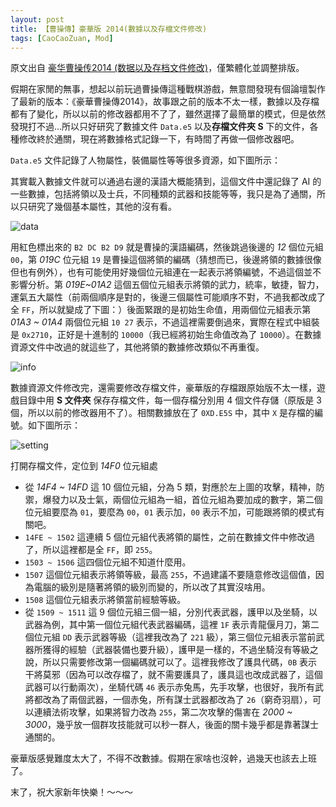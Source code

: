 ```yaml
---
layout: post
title: 【曹操傳】豪華版 2014(數據以及存檔文件修改)
tags: [CaoCaoZuan, Mod]
---
```


原文出自 [豪华曹操传2014 (数据以及存档文件修改)](https://blog.csdn.net/xueerfei008/article/details/43984645)，僅繁體化並調整排版。

<!-- more -->

假期在家閒的無事，想起以前玩過曹操傳這種戰棋游戲，無意間發現有個論壇製作了最新的版本：《豪華曹操傳2014》，故事跟之前的版本不太一樣，數據以及存檔都有了變化，所以以前的修改器都用不了了，雖然選擇了最簡單的模式，但是依然發現打不過…所以只好研究了數據文件 `Data.e5` 以及**存檔文件夾 S** 下的文件，各種修改終於通關，現在將數據格式記錄一下，有時間了再做一個修改器吧。

`Data.e5` 文件記錄了人物屬性，裝備屬性等等很多資源，如下圖所示：

其實載入數據文件就可以通過右邊的漢語大概能猜到，這個文件中還記錄了 AI 的一些數據，包括將領以及士兵，不同種類的武器和技能等等，我只是為了通關，所以只研究了幾個基本屬性，其他的沒有看。

![data](https://i.imgur.com/FKCd1Zd.png)

用紅色標出來的 `B2 DC B2 D9` 就是曹操的漢語編碼，然後跳過後邊的 *12* 個位元組 `00`，第 *019C* 位元組 `19` 是曹操這個將領的編碼（猜想而已，後邊將領的數據很像但也有例外），也有可能使用好幾個位元組連在一起表示將領編號，不過這個並不影響分析。第 *019E~01A2* 這個五個位元組表示將領的武力，統率，敏捷，智力，運氣五大屬性（前兩個順序是對的，後邊三個屬性可能順序不對，不過我都改成了全 `FF`，所以就變成了下圖：）後面緊跟的是初始生命值，用兩個位元組表示第 *01A3 ~ 01A4* 兩個位元組 `10 27` 表示，不過這裡需要倒過來，實際在程式中組裝是 `0x2710`，正好是十進制的 `10000`（我已經將初始生命值改為了 `10000`）。在數據資源文件中改過的就這些了，其他將領的數據修改類似不再重復。

![info](https://i.imgur.com/YeJr7n1.png)

數據資源文件修改完，還需要修改存檔文件，豪華版的存檔跟原始版不太一樣，遊戲目錄中用 **S 文件夾** 保存存檔文件，每一個存檔分別用 4 個文件存儲（原版是 3 個，所以以前的修改器用不了）。相關數據放在了 `0XD.E5S` 中，其中 `X` 是存檔的編號。如下圖所示：

![setting](https://i.imgur.com/yPyXjEz.png)

打開存檔文件，定位到 *14F0* 位元組處

+ 從 *14F4 ~ 14FD* 這 10 個位元組，分為 5 類，對應於左上圖的攻擊，精神，防禦，爆發力以及士氣，兩個位元組為一組，首位元組為要加成的數字，第二個位元組要麼為 `01`，要麼為 `00`，`01` 表示加，`00` 表示不加，可能跟將領的模式有關吧。
+ `14FE ~ 1502` 這連續 5 個位元組代表將領的屬性，之前在數據文件中修改過了，所以這裡都是全 `FF`，即 `255`。
+ `1503 ~ 1506` 這四個位元組不知道什麼用。
+ `1507` 這個位元組表示將領等級，最高 `255`，不過建議不要隨意修改這個值，因為電腦的級別是隨著將領的級別而變的，所以改了其實沒啥用。
+ `1508` 這個位元組表示將領當前經驗等級。
+ 從 `1509 ~ 1511` 這 9 個位元組三個一組，分別代表武器，護甲以及坐騎，以武器為例，其中第一個位元組代表武器編碼，這裡 `1F` 表示青龍偃月刀，第二個位元組 `DD` 表示武器等級（這裡我改為了 `221` 級），第三個位元組表示當前武器所獲得的經驗（武器裝備也要升級），護甲是一樣的，不過坐騎沒有等級之說，所以只需要修改第一個編碼就可以了。這裡我修改了護具代碼，`0B` 表示干將莫邪（因為可以改存檔了，就不需要護具了，護具這也改成武器了，這個武器可以行動兩次），坐騎代碼 `46` 表示赤兔馬，先手攻擊，也很好，我所有武將都改為了兩個武器，一個赤兔，所有謀士武器都改為了 `26`（窮奇羽扇），可以連續法術攻擊，如果將智力改為 `255`，第二次攻擊的傷害在 *2000 ~ 3000*，幾乎放一個群攻技能就可以秒一群人，後面的關卡幾乎都是靠著謀士通關的。

豪華版感覺難度太大了，不得不改數據。假期在家啥也沒幹，過幾天也該去上班了。

末了，祝大家新年快樂！～～～